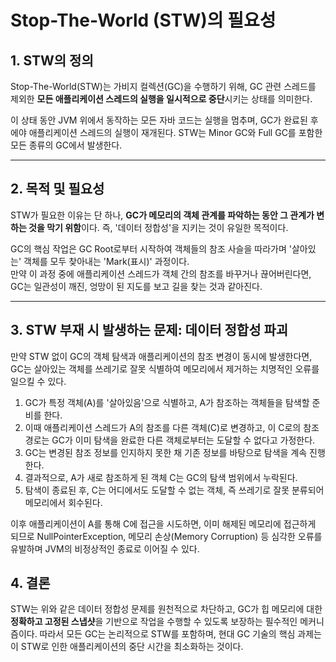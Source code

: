 # Stop-The-World (STW)의 필요성

## 1. STW의 정의

Stop-The-World(STW)는 가비지 컬렉션(GC)을 수행하기 위해, GC 관련 스레드를 제외한 **모든 애플리케이션 스레드의 실행을 일시적으로 중단**시키는 상태를 의미한다.

이 상태 동안 JVM 위에서 동작하는 모든 자바 코드는 실행을 멈추며, GC가 완료된 후에야 애플리케이션 스레드의 실행이 재개된다. STW는 Minor GC와 Full GC를 포함한 모든 종류의 GC에서 발생한다.

---

## 2. 목적 및 필요성

STW가 필요한 이유는 단 하나, **GC가 메모리의 객체 관계를 파악하는 동안 그 관계가 변하는 것을 막기 위함**이다. 즉, '데이터 정합성'을 지키는 것이 유일한 목적이다.

GC의 핵심 작업은 GC Root로부터 시작하여 객체들의 참조 사슬을 따라가며 '살아있는' 객체를 모두 찾아내는 'Mark(표시)' 과정이다.  
만약 이 과정 중에 애플리케이션 스레드가 객체 간의 참조를 바꾸거나 끊어버린다면, GC는 일관성이 깨진, 엉망이 된 지도를 보고 길을 찾는 것과 같아진다.

---

## 3. STW 부재 시 발생하는 문제: 데이터 정합성 파괴

만약 STW 없이 GC의 객체 탐색과 애플리케이션의 참조 변경이 동시에 발생한다면, GC는 살아있는 객체를 쓰레기로 잘못 식별하여 메모리에서 제거하는 치명적인 오류를 일으킬 수 있다.

1. GC가 특정 객체(A)를 '살아있음'으로 식별하고, A가 참조하는 객체들을 탐색할 준비를 한다.
2. 이때 애플리케이션 스레드가 A의 참조를 다른 객체(C)로 변경하고, 이 C로의 참조 경로는 GC가 이미 탐색을 완료한 다른 객체로부터는 도달할 수 없다고 가정한다.
3. GC는 변경된 참조 정보를 인지하지 못한 채 기존 정보를 바탕으로 탐색을 계속 진행한다.
4. 결과적으로, A가 새로 참조하게 된 객체 C는 GC의 탐색 범위에서 누락된다.
5. 탐색이 종료된 후, C는 어디에서도 도달할 수 없는 객체, 즉 쓰레기로 잘못 분류되어 메모리에서 회수된다.

이후 애플리케이션이 A를 통해 C에 접근을 시도하면, 이미 해제된 메모리에 접근하게 되므로 NullPointerException, 메모리 손상(Memory Corruption) 등 심각한 오류를 유발하며 JVM의 비정상적인 종료로 이어질 수 있다.

## 4. 결론

STW는 위와 같은 데이터 정합성 문제를 원천적으로 차단하고, GC가 힙 메모리에 대한 **정확하고 고정된 스냅샷**을 기반으로 작업을 수행할 수 있도록 보장하는 필수적인 메커니즘이다. 따라서 모든 GC는 논리적으로 STW를 포함하며, 현대 GC 기술의 핵심 과제는 이 STW로 인한 애플리케이션의 중단 시간을 최소화하는 것이다.
